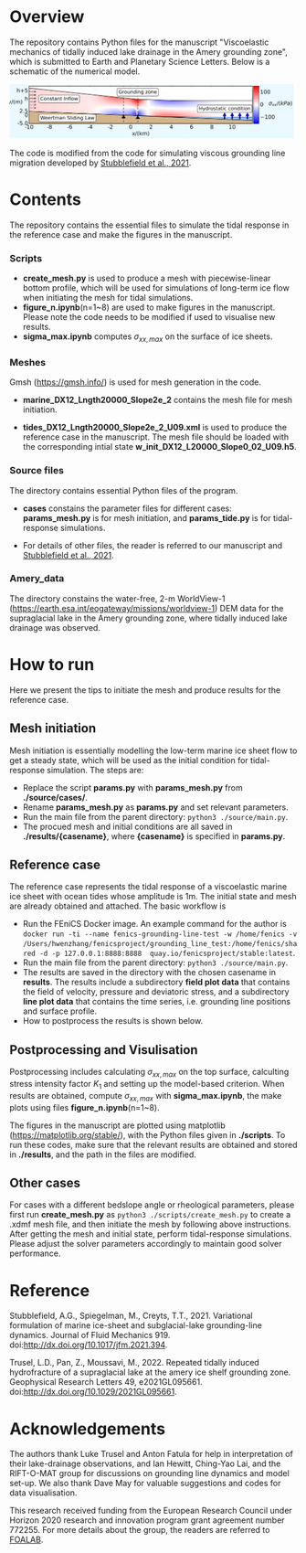 # Overview
The repository contains Python files for the manuscript "Viscoelastic mechanics of tidally induced lake drainage in the Amery grounding zone", which is submitted to Earth and Planetary Science Letters. Below is a schematic of the numerical model.

![Image text](https://github.com/HwenZhang/TidalHydroFrac/blob/147148f5916b7197c94a07abe23951a49d448c2f/grounding_line_mesh_sensitivity/image/schematic.png)

The code is modified from the code for simulating viscous grounding line migration developed by [Stubblefield et al., 2021](http://dx.doi.org/10.1017/jfm.2021.394).

# Contents
The repository contains the essential files to simulate the tidal response in the reference case and make the figures in the manuscript.

### Scripts
* **create_mesh.py** is used to produce a mesh with piecewise-linear bottom profile, which will be used for simulations of long-term ice flow when initiating the mesh for tidal simulations.
* **figure_n.ipynb**(n=1~8) are used to make figures in the manuscript. Please note the code needs to be modified if used to visualise new results.
* **sigma_max.ipynb** computes $\sigma_{xx,max}$ on the surface of ice sheets.

### Meshes
Gmsh (https://gmsh.info/) is used for mesh generation in the code.
* **marine_DX12_Lngth20000_Slope2e_2** contains the mesh file for mesh initiation. 

* **tides_DX12_Lngth20000_Slope2e_2_U09.xml** is used to produce the reference case in the manuscript. The mesh file should be loaded with the corresponding intial state **w_init_DX12_L20000_Slope0_02_U09.h5**.

### Source files
The directory contains essential Python files of the program.
* **cases** constains the parameter files for different cases: **params_mesh.py** is for mesh initiation, and **params_tide.py** is for tidal-response simulations. 

* For details of other files, the reader is referred to our manuscript and [Stubblefield et al., 2021](http://dx.doi.org/10.1017/jfm.2021.394).

### Amery_data
The directory constains the water-free, 2-m WorldView-1 (https://earth.esa.int/eogateway/missions/worldview-1) DEM data for the supraglacial lake in the Amery grounding zone, where tidally induced lake drainage was observed.

# How to run
Here we present the tips to initiate the mesh and produce results for the reference case.

## Mesh initiation
Mesh initiation is essentially modelling the low-term marine ice sheet flow to get a steady state, which will be used as the initial condition for tidal-response simulation. The steps are:
* Replace the script **params.py** with **params_mesh.py** from **./source/cases/**.
* Rename **params_mesh.py** as **params.py** and set relevant parameters.
* Run the main file from the parent directory: `python3 ./source/main.py`.
* The procued mesh and initial conditions are all saved in **./results/{casename}**, where **{casename}** is specified in **params.py**.

## Reference case
The reference case represents the tidal response of a viscoelastic marine ice sheet with ocean tides whose amplitude is $1$m. The initial state and mesh are already obtained and attached. The basic workflow is
* Run the FEniCS Docker image. An example command for the author is
`docker run -ti --name fenics-grounding-line-test -w /home/fenics -v /Users/hwenzhang/fenicsproject/grounding_line_test:/home/fenics/shared -d -p 127.0.0.1:8888:8888  quay.io/fenicsproject/stable:latest`.
* Run the main file from the parent directory: `python3 ./source/main.py`.
* The results are saved in the directory with the chosen casename in **results**. The results include a subdirectory **field plot data** that contains the field of velocity, pressure and deviatoric stress,  and a subdirectory **line plot data** that contains the time series, i.e. grounding line positions and surface profile.
* How to postprocess the results is shown below.

## Postprocessing and Visulisation
Postprocessing includes calculating $\sigma_{xx,max}$ on the top surface, calculting stress intensity factor $K_1$ and setting up the model-based criterion. When results are obtained, compute $\sigma_{xx,max}$ with **sigma_max.ipynb**, the make plots using files **figure_n.ipynb**(n=1~8).

The figures in the manuscript are plotted using matplotlib (https://matplotlib.org/stable/), with the Python files given in **./scripts**. To run these codes, make sure that the relevant results are obtained and stored in **./results**, and the path in the files are modified.

## Other cases
For cases with a different bedslope angle or rheological parameters, please first run **create_mesh.py** as `python3 ./scripts/create_mesh.py` to create a .xdmf mesh file, and then initiate the mesh by following above instructions. After getting the mesh and initial state, perform tidal-response simulations. Please adjust the solver parameters accordingly to maintain good solver performance.


# Reference
Stubblefield, A.G., Spiegelman, M., Creyts, T.T., 2021. Variational formulation of marine ice-sheet
and subglacial-lake grounding-line dynamics. Journal of Fluid Mechanics 919. doi:http://dx.doi.org/10.1017/jfm.2021.394.

Trusel, L.D., Pan, Z., Moussavi, M., 2022. Repeated tidally induced hydrofracture of a supraglacial
lake at the amery ice shelf grounding zone. Geophysical Research Letters 49, e2021GL095661. doi:http://dx.doi.org/10.1029/2021GL095661.


# Acknowledgements
The authors thank Luke Trusel and Anton Fatula for help in interpretation of their lake-drainage observations, and Ian Hewitt, Ching-Yao Lai, and the RIFT-O-MAT group for discussions on grounding line dynamics and model set-up. We also thank Dave May for valuable suggestions and codes for data visualisation. 

This research received funding from the European Research Council under Horizon 2020 research and innovation program grant agreement number 772255. For more details about the group, the readers are referred to [FOALAB](https://foalab.earth.ox.ac.uk/index.php).

